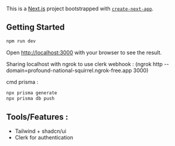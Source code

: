 This is a [Next.js](https://nextjs.org/) project bootstrapped with
[`create-next-app`](https://github.com/vercel/next.js/tree/canary/packages/create-next-app).

## Getting Started

```bash
npm run dev
```

Open [http://localhost:3000](http://localhost:3000) with your browser to see the result.

Sharing localhost with ngrok to use clerk webhook : (ngrok http --domain=profound-national-squirrel.ngrok-free.app 3000)

cmd prisma :

```bash
npx prisma generate
npx prisma db push
```

## Tools/Features :

- Tailwind + shadcn/ui
- Clerk for authentication
